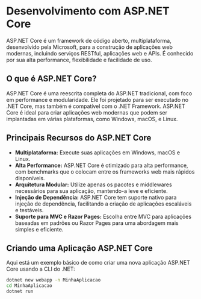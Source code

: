 # Desenvolvimento com ASP.NET Core

ASP.NET Core é um framework de código aberto, multiplataforma, desenvolvido pela Microsoft, para a construção de aplicações web modernas, incluindo serviços RESTful, aplicações web e APIs. É conhecido por sua alta performance, flexibilidade e facilidade de uso.

## O que é ASP.NET Core?

ASP.NET Core é uma reescrita completa do ASP.NET tradicional, com foco em performance e modularidade. Ele foi projetado para ser executado no .NET Core, mas também é compatível com o .NET Framework. ASP.NET Core é ideal para criar aplicações web modernas que podem ser implantadas em várias plataformas, como Windows, macOS, e Linux.

## Principais Recursos do ASP.NET Core

- **Multiplataforma:** Execute suas aplicações em Windows, macOS e Linux.
- **Alta Performance:** ASP.NET Core é otimizado para alta performance, com benchmarks que o colocam entre os frameworks web mais rápidos disponíveis.
- **Arquitetura Modular:** Utilize apenas os pacotes e middlewares necessários para sua aplicação, mantendo-a leve e eficiente.
- **Injeção de Dependência:** ASP.NET Core tem suporte nativo para injeção de dependência, facilitando a criação de aplicações escaláveis e testáveis.
- **Suporte para MVC e Razor Pages:** Escolha entre MVC para aplicações baseadas em padrões ou Razor Pages para uma abordagem mais simples e eficiente.

## Criando uma Aplicação ASP.NET Core

Aqui está um exemplo básico de como criar uma nova aplicação ASP.NET Core usando a CLI do .NET:

```bash
dotnet new webapp -n MinhaAplicacao
cd MinhaAplicacao
dotnet run
